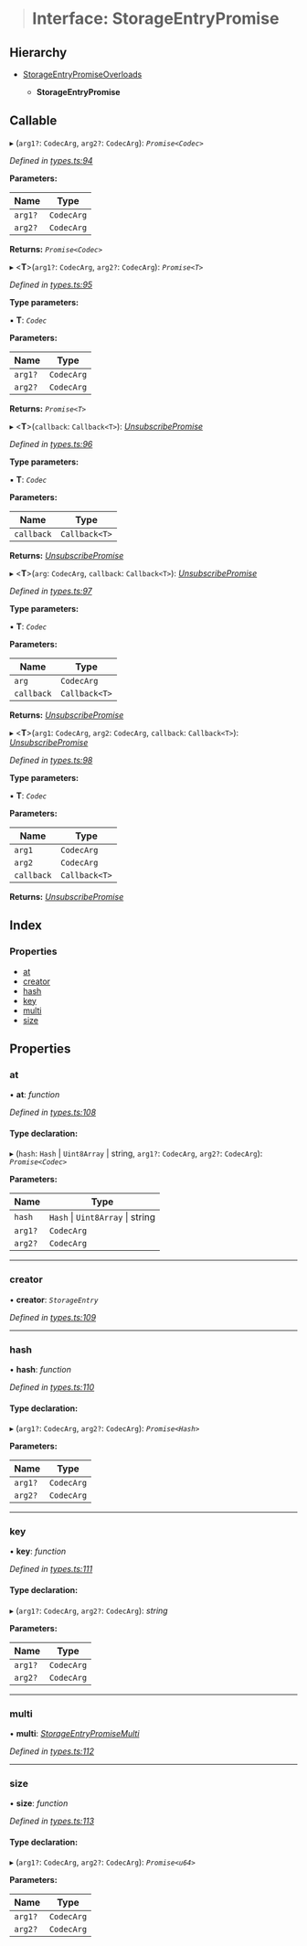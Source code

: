 > # Interface: StorageEntryPromise

## Hierarchy

* [StorageEntryPromiseOverloads](_types_.storageentrypromiseoverloads.md)

  * **StorageEntryPromise**

## Callable

▸ (`arg1?`: `CodecArg`, `arg2?`: `CodecArg`): *`Promise<Codec>`*

*Defined in [types.ts:94](https://github.com/polkadot-js/api/blob/4115b8a/packages/api/src/types.ts#L94)*

**Parameters:**

Name | Type |
------ | ------ |
`arg1?` | `CodecArg` |
`arg2?` | `CodecArg` |

**Returns:** *`Promise<Codec>`*

▸ <**T**>(`arg1?`: `CodecArg`, `arg2?`: `CodecArg`): *`Promise<T>`*

*Defined in [types.ts:95](https://github.com/polkadot-js/api/blob/4115b8a/packages/api/src/types.ts#L95)*

**Type parameters:**

▪ **T**: *`Codec`*

**Parameters:**

Name | Type |
------ | ------ |
`arg1?` | `CodecArg` |
`arg2?` | `CodecArg` |

**Returns:** *`Promise<T>`*

▸ <**T**>(`callback`: `Callback<T>`): *[UnsubscribePromise](../modules/_types_.md#unsubscribepromise)*

*Defined in [types.ts:96](https://github.com/polkadot-js/api/blob/4115b8a/packages/api/src/types.ts#L96)*

**Type parameters:**

▪ **T**: *`Codec`*

**Parameters:**

Name | Type |
------ | ------ |
`callback` | `Callback<T>` |

**Returns:** *[UnsubscribePromise](../modules/_types_.md#unsubscribepromise)*

▸ <**T**>(`arg`: `CodecArg`, `callback`: `Callback<T>`): *[UnsubscribePromise](../modules/_types_.md#unsubscribepromise)*

*Defined in [types.ts:97](https://github.com/polkadot-js/api/blob/4115b8a/packages/api/src/types.ts#L97)*

**Type parameters:**

▪ **T**: *`Codec`*

**Parameters:**

Name | Type |
------ | ------ |
`arg` | `CodecArg` |
`callback` | `Callback<T>` |

**Returns:** *[UnsubscribePromise](../modules/_types_.md#unsubscribepromise)*

▸ <**T**>(`arg1`: `CodecArg`, `arg2`: `CodecArg`, `callback`: `Callback<T>`): *[UnsubscribePromise](../modules/_types_.md#unsubscribepromise)*

*Defined in [types.ts:98](https://github.com/polkadot-js/api/blob/4115b8a/packages/api/src/types.ts#L98)*

**Type parameters:**

▪ **T**: *`Codec`*

**Parameters:**

Name | Type |
------ | ------ |
`arg1` | `CodecArg` |
`arg2` | `CodecArg` |
`callback` | `Callback<T>` |

**Returns:** *[UnsubscribePromise](../modules/_types_.md#unsubscribepromise)*

## Index

### Properties

* [at](_types_.storageentrypromise.md#at)
* [creator](_types_.storageentrypromise.md#creator)
* [hash](_types_.storageentrypromise.md#hash)
* [key](_types_.storageentrypromise.md#key)
* [multi](_types_.storageentrypromise.md#multi)
* [size](_types_.storageentrypromise.md#size)

## Properties

###  at

• **at**: *function*

*Defined in [types.ts:108](https://github.com/polkadot-js/api/blob/4115b8a/packages/api/src/types.ts#L108)*

#### Type declaration:

▸ (`hash`: `Hash` | `Uint8Array` | string, `arg1?`: `CodecArg`, `arg2?`: `CodecArg`): *`Promise<Codec>`*

**Parameters:**

Name | Type |
------ | ------ |
`hash` | `Hash` \| `Uint8Array` \| string |
`arg1?` | `CodecArg` |
`arg2?` | `CodecArg` |

___

###  creator

• **creator**: *`StorageEntry`*

*Defined in [types.ts:109](https://github.com/polkadot-js/api/blob/4115b8a/packages/api/src/types.ts#L109)*

___

###  hash

• **hash**: *function*

*Defined in [types.ts:110](https://github.com/polkadot-js/api/blob/4115b8a/packages/api/src/types.ts#L110)*

#### Type declaration:

▸ (`arg1?`: `CodecArg`, `arg2?`: `CodecArg`): *`Promise<Hash>`*

**Parameters:**

Name | Type |
------ | ------ |
`arg1?` | `CodecArg` |
`arg2?` | `CodecArg` |

___

###  key

• **key**: *function*

*Defined in [types.ts:111](https://github.com/polkadot-js/api/blob/4115b8a/packages/api/src/types.ts#L111)*

#### Type declaration:

▸ (`arg1?`: `CodecArg`, `arg2?`: `CodecArg`): *string*

**Parameters:**

Name | Type |
------ | ------ |
`arg1?` | `CodecArg` |
`arg2?` | `CodecArg` |

___

###  multi

• **multi**: *[StorageEntryPromiseMulti](_types_.storageentrypromisemulti.md)*

*Defined in [types.ts:112](https://github.com/polkadot-js/api/blob/4115b8a/packages/api/src/types.ts#L112)*

___

###  size

• **size**: *function*

*Defined in [types.ts:113](https://github.com/polkadot-js/api/blob/4115b8a/packages/api/src/types.ts#L113)*

#### Type declaration:

▸ (`arg1?`: `CodecArg`, `arg2?`: `CodecArg`): *`Promise<u64>`*

**Parameters:**

Name | Type |
------ | ------ |
`arg1?` | `CodecArg` |
`arg2?` | `CodecArg` |